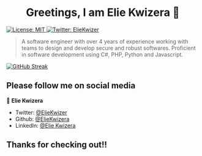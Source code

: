 <!--
**ElieKwizera/ElieKwizera** is a ✨ _special_ ✨ repository because its `README.md` (this file) appears on your GitHub profile.

Here are some ideas to get you started:

- 🔭 I’m currently working on ...
- 🌱 I’m currently learning Ethereum
- 👯 I’m looking to collaborate on ...
- 🤔 I’m looking for help with ...
- 💬 Ask me about ...
- 📫 How to reach me: ...
- 😄 Pronouns: ...
- ⚡ Fun fact: ...
-->
<h1 align="center">Greetings, I am  Elie Kwizera 👋</h1>
<p>
  <a href="#" target="_blank">
    <img alt="License: MIT" src="https://img.shields.io/badge/License-MIT-yellow.svg" />
  </a>
  <a href="https://twitter.com/ElieKwizer" target="_blank">
    <img alt="Twitter: ElieKwizer" src="https://img.shields.io/twitter/follow/ElieKwizer.svg?style=social" />
  </a>
</p>

> A software engineer with over 4 years of experience working with teams
to design and develop secure and robust softwares. Proficient in software
development using C#, PHP, Python and Javascript.
>
[![GitHub Streak](https://streak-stats.demolab.com?user=ElieKwizera&theme=dark&date_format=M%20j%5B%2C%20Y%5D)](https://git.io/streak-stats)

## Please follow me on social media

👤 **Elie Kwizera**

* Twitter: [@ElieKwizer](https://twitter.com/ElieKwizer)
* Github: [@ElieKwizera](https://github.com/ElieKwizera)
* LinkedIn: [@Elie Kwizera](https://www.linkedin.com/in/elie-kwizera-292293179/)

## Thanks for checking out!!

       
